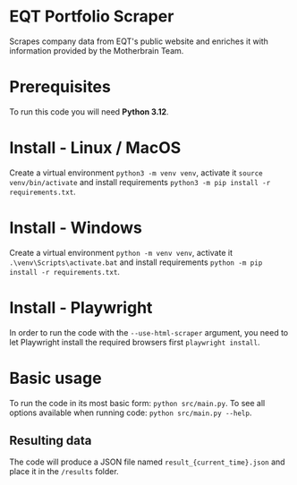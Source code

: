 # EQT Portfolio Scraper
Scrapes company data from EQT's public website and enriches it with information provided by the Motherbrain Team.

# Prerequisites
To run this code you will need **Python 3.12**.

# Install - Linux / MacOS
Create a virtual environment `python3 -m venv venv`, activate it `source venv/bin/activate` and install requirements `python3 -m pip install -r requirements.txt`.

# Install - Windows
Create a virtual environment `python -m venv venv`, activate it `.\venv\Scripts\activate.bat` and install requirements `python -m pip install -r requirements.txt`.

# Install - Playwright
In order to run the code with the `--use-html-scraper` argument, you need to let Playwright install the required browsers first `playwright install`.

# Basic usage
To run the code in its most basic form: `python src/main.py`.
To see all options available when running code: `python src/main.py --help`.

## Resulting data
The code will produce a JSON file named `result_{current_time}.json` and place it in the `/results` folder.
